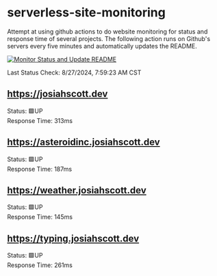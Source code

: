 # serverless-site-monitoring
Attempt at using github actions to do website monitoring for status and response time of several projects. The following action runs on Github's servers every five minutes and automatically updates the README.  

[![Monitor Status and Update README](https://github.com/JosiahSco/serverless-site-monitoring/actions/workflows/monitor.yaml/badge.svg)](https://github.com/JosiahSco/serverless-site-monitoring/actions/workflows/monitor.yaml)

Last Status Check: 8/27/2024, 7:59:23 AM CST

## https://josiahscott.dev
Status: 🟩UP  
Response Time: 313ms

## https://asteroidinc.josiahscott.dev
Status: 🟩UP  
Response Time: 187ms

## https://weather.josiahscott.dev
Status: 🟩UP  
Response Time: 145ms

## https://typing.josiahscott.dev
Status: 🟩UP  
Response Time: 261ms


